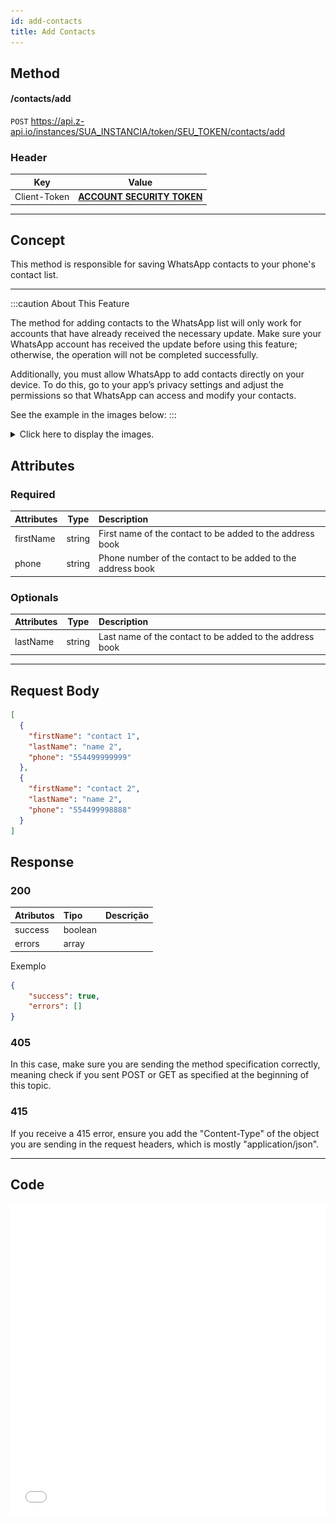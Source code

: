 ```yaml
---
id: add-contacts
title: Add Contacts
---
```


## Method

#### /contacts/add

`POST` https://api.z-api.io/instances/SUA_INSTANCIA/token/SEU_TOKEN/contacts/add

### Header

|      Key       |            Value            |
| :------------: |     :-----------------:     |
|  Client-Token  | **[ACCOUNT SECURITY TOKEN](../security/client-token)** |
---

## Concept

This method is responsible for saving WhatsApp contacts to your phone's contact list.

---

:::caution About This Feature

The method for adding contacts to the WhatsApp list will only work for accounts that have already received the necessary update. Make sure your WhatsApp account has received the update before using this feature; otherwise, the operation will not be completed successfully.

Additionally, you must allow WhatsApp to add contacts directly on your device. To do this, go to your app’s privacy settings and adjust the permissions so that WhatsApp can access and modify your contacts.

See the example in the images below: 
:::

<details>
 <summary>Click here to display the images.</summary>

![image](../../../../../img/add-contacts1.jpeg) 
![image](../../../../../img/add-contacts2.jpeg)
</details>

## Attributes

### Required

| Attributes | Type   | Description                                             |
| :--------- | :----: | :------------------------------------------------------ |
| firstName  | string | First name of the contact to be added to the address book |
| phone      | string | Phone number of the contact to be added to the address book | 

### Optionals 

| Attributes | Type   | Description |
| :--------  | :----: | :-------- |
| lastName   | string | Last name of the contact to be added to the address book  |

---

## Request Body

```json
[
  {
    "firstName": "contact 1",
    "lastName": "name 2",
    "phone": "554499999999"
  },
  {
    "firstName": "contact 2",
    "lastName": "name 2",
    "phone": "554499998888"
  }
]
```

## Response

### 200

| Atributos | Tipo  | Descrição |
| :-- | :-- | :--   |
| success | boolean |  |
| errors  | array   |  |

Exemplo

```json
{
    "success": true,
    "errors": []
}
```

### 405

In this case, make sure you are sending the method specification correctly, meaning check if you sent POST or GET as specified at the beginning of this topic.

### 415

If you receive a 415 error, ensure you add the "Content-Type" of the object you are sending in the request headers, which is mostly "application/json".

---

## Code

<iframe src="//api.apiembed.com/?source=https://raw.githubusercontent.com/Z-API/z-api-docs/main/json-examples/add-contacts.json&targets=all" frameborder="0" scrolling="no" width="100%" height="500px" seamless></iframe>
